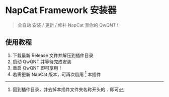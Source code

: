 # NapCat Framework 安装器

> 全自动 安装 / 更新 / 修补 NapCat 至你的 QwQNT !

## 使用教程

1. 下载最新 Release 文件并解压到插件目录
2. 启动 QwQNT 并等待完成安装
3. 重启 QwQNT 即可享用！
4. 若需更新 NapCat 版本，可再次启用 [^1] 本插件

[^1]: 回到插件目录，并去掉本插件文件夹名称开头的 `.` 即可
